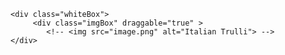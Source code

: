 <!DOCTYPE html>
<html lang="en">
<head>
    <meta charset="UTF-8" />
    <meta http-equiv="X-UA-Compatible" content="IE=edge" />
    <meta name="viewport" content="width=device-width, initial-scale=1.0" />
    <title>Drag & Drop - Js Tutorial</title>
    <link rel="stylesheet" href="style.css">
</head>
<body>
    
    <div class="whiteBox">
         <div class="imgBox" draggable="true" >
            <!-- <img src="image.png" alt="Italian Trulli"> -->
    </div>
</div>
    <div class="whiteBox"></div>
    <div class="whiteBox"></div>
    <div class="whiteBox"></div>

</body>
<script src="index.js"></script>
</html>
